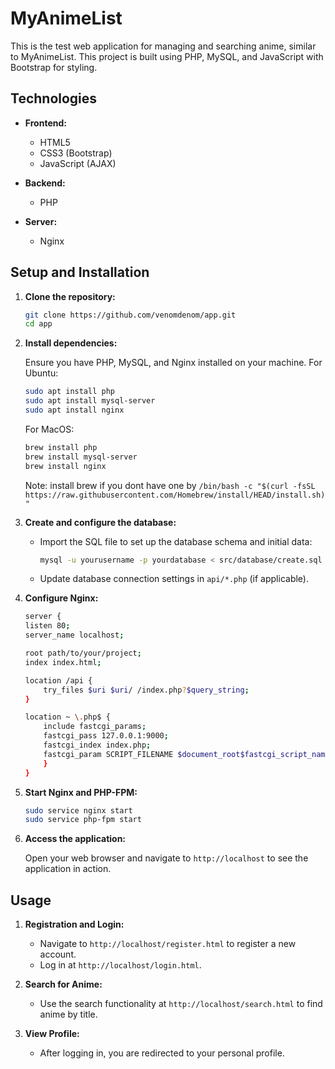 # MyAnimeList

This is the test web application for managing and searching anime, similar to MyAnimeList. This project is built using PHP, MySQL, and JavaScript with Bootstrap for styling.

## Technologies

- **Frontend:**
  - HTML5
  - CSS3 (Bootstrap)
  - JavaScript (AJAX)

- **Backend:**
  - PHP

- **Server:**
  - Nginx

## Setup and Installation

1. **Clone the repository:**

    ```sh
    git clone https://github.com/venomdenom/app.git
    cd app
    ```

2. **Install dependencies:**

    Ensure you have PHP, MySQL, and Nginx installed on your machine.
    For Ubuntu:

    ```sh
    sudo apt install php
    sudo apt install mysql-server
    sudo apt install nginx
    ```

    For MacOS:

    ```sh
    brew install php
    brew install mysql-server
    brew install nginx
    ```

    Note: install brew if you dont have one by `/bin/bash -c "$(curl -fsSL https://raw.githubusercontent.com/Homebrew/install/HEAD/install.sh)"`

3. **Create and configure the database:**

    - Import the SQL file to set up the database schema and initial data:

      ```sh
      mysql -u yourusername -p yourdatabase < src/database/create.sql
      ```

    - Update database connection settings in `api/*.php` (if applicable).


4. **Configure Nginx:**

    ```sh
    server {
    listen 80;
    server_name localhost;

    root path/to/your/project;
    index index.html;

    location /api {
        try_files $uri $uri/ /index.php?$query_string;
    }

    location ~ \.php$ {
        include fastcgi_params;
        fastcgi_pass 127.0.0.1:9000;
        fastcgi_index index.php;
        fastcgi_param SCRIPT_FILENAME $document_root$fastcgi_script_name;
        }
    }
    ```

5. **Start Nginx and PHP-FPM:**

    ```sh
    sudo service nginx start
    sudo service php-fpm start
    ```

6. **Access the application:**

    Open your web browser and navigate to `http://localhost` to see the application in action.

## Usage

1. **Registration and Login:**

    - Navigate to `http://localhost/register.html` to register a new account.
    - Log in at `http://localhost/login.html`.

2. **Search for Anime:**

    - Use the search functionality at `http://localhost/search.html` to find anime by title.

3. **View Profile:**

    - After logging in, you are redirected to your personal profile.
